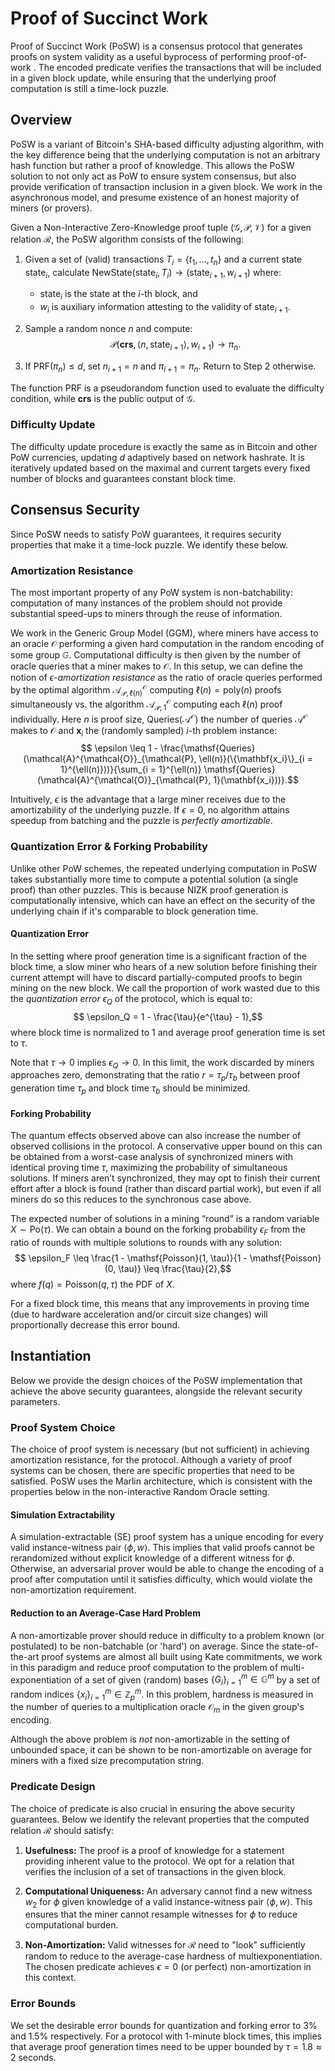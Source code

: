 # Proof of Succinct Work
Proof of Succinct Work (PoSW) is a consensus protocol that generates proofs on system validity as a useful byprocess of performing proof-of-work . The encoded predicate verifies the transactions that will be included in a given block update, while ensuring that the underlying proof computation is still a time-lock puzzle.

## Overview

PoSW is a variant of Bitcoin's SHA-based difficulty adjusting algorithm, with the key difference being that the underlying computation is not an arbitrary hash function but rather a proof of knowledge. This allows the PoSW solution to not only act as PoW to ensure system consensus, but also provide verification of transaction inclusion in a given block. We work in the asynchronous model, and presume existence of an honest majority of miners (or provers). 

Given a Non-Interactive Zero-Knowledge proof tuple $(\mathcal{G},\mathcal{P},\mathcal{V})$ for a given relation $\mathcal{R}$, the PoSW algorithm consists of the following:

1. Given a set of (valid) transactions $T_i = \{t_1, ..., t_n\}$ and a current state $\mathsf{state}_i$, calculate $\mathsf{NewState}(\mathsf{state}_i, T_i) \rightarrow (\mathsf{state}_{i+1}, w_{i+1})$ where:
	- $\mathsf{state}_i$ is the state at the $i$-th block, and
	- $w_i$ is auxiliary information attesting to the validity of $\mathsf{state}_{i+1}.$

2. Sample a random nonce $n$ and compute: $$ \mathcal{P}(\mathbf{crs}, \langle n,  \mathsf{state}_{i+1} \rangle, w_{i+1}) \rightarrow \pi_n.$$

3. If $\mathsf{PRF}(\pi_n) \leq d$, set $n_{i+1} = n$ and $\pi_{i + 1} = \pi_n$. Return to Step 2 otherwise.

The function $\mathsf{PRF}$ is a pseudorandom function used to evaluate the difficulty condition, while $\mathbf{crs}$ is the public output of $\mathcal{G}$.

### Difficulty Update

The difficulty update procedure is exactly the same as in Bitcoin and other PoW currencies, updating $d$ adaptively based on network hashrate. It is iteratively updated based on the maximal and current targets every fixed number of blocks and guarantees constant block time.

## Consensus Security

Since PoSW needs to satisfy PoW guarantees, it requires security properties that make it a time-lock puzzle. We identify these below.

### Amortization Resistance

The most important property of any PoW system is non-batchability: computation of many instances of the problem should not provide substantial speed-ups to miners through the reuse of information.

We work in the Generic Group Model (GGM), where miners have access to an oracle $\mathcal{O}$ performing a given hard computation in the random encoding of some group $\mathbb{G}$. Computational difficulty is then given by the number of oracle queries that a miner makes to $\mathcal{O}$. In this setup, we can define the notion of $\epsilon$-*amortization resistance* as the ratio of oracle queries performed by the optimal algorithm $\mathcal{A}^{\mathcal{O}}_{\mathcal{P}, \ell(n)}$ computing $\ell(n) = \mathsf{poly}(n)$ proofs simultaneously vs. the algorithm $\mathcal{A}^{\mathcal{O}}_{\mathcal{P}, 1}$ computing each $\ell(n)$ proof individually. Here $n$ is proof size, $\mathsf{Queries}(\mathcal{A}^{\mathcal{O}})$ the number of queries $\mathcal{A}^{\mathcal{O}}$ makes to $\mathcal{O}$ and $\mathbf{x}_i$ the (randomly sampled) $i$-th problem instance: $$ \epsilon \leq 1 - \frac{\mathsf{Queries}(\mathcal{A}^{\mathcal{O}}_{\mathcal{P}, \ell(n)}(\{\mathbf{x_i}\}_{i = 1}^{\ell(n)}))}{\sum_{i = 1}^{\ell(n)} \mathsf{Queries}(\mathcal{A}^{\mathcal{O}}_{\mathcal{P}, 1}(\mathbf{x_i}))}.$$

Intuitively, $\epsilon$ is the advantage that a large miner receives due to the amortizability of the underlying puzzle. If $\epsilon = 0$, no algorithm attains speedup from batching and the puzzle is *perfectly amortizable*. 

### Quantization Error \& Forking Probability

Unlike other PoW schemes, the repeated underlying computation in PoSW takes substantially more time to compute a potential solution (a single proof) than other puzzles. This is because NIZK proof generation is computationally intensive, which can have an effect on the security of the underlying chain if it's comparable to block generation time.

#### Quantization Error
 In the setting where proof generation time is a significant fraction of the block time, a slow miner who hears of a new solution before finishing their current attempt will have to discard partially-computed proofs to begin mining on the new block. We call the proportion of work wasted due to this the *quantization error* $\epsilon_Q$ of the protocol, which is equal to: $$ \epsilon_Q = 1 - \frac{\tau}{e^{\tau} - 1},$$ where block time is normalized to $1$ and average proof generation time is set to $\tau$.

Note that $\tau \rightarrow 0$ implies $\epsilon_Q \rightarrow 0$. In this limit, the work discarded by miners approaches zero, demonstrating that the ratio $r = \tau_p/\tau_b$ between proof generation time $\tau_p$ and block time $\tau_b$ should be minimized.

#### Forking Probability

The quantum effects observed above can also increase the number of observed collisions in the protocol. A conservative upper bound on this
can be obtained from a worst-case analysis of synchronized miners with identical proving time $\tau$, maximizing the probability of simultaneous solutions. If miners aren’t synchronized, they may opt to finish their current effort after a block is found (rather than discard partial work), but even if all miners do so this reduces to the synchronous case above.

The expected number of solutions in a mining “round” is a random variable $X \sim \mathsf{Po}(\tau)$. We can obtain a bound on the forking probability $\epsilon_F$ from the ratio of rounds with multiple solutions to rounds with any solution: $$ \epsilon_F \leq \frac{1 - \mathsf{Poisson}(1, \tau)}{1 - \mathsf{Poisson}(0, \tau)} \leq \frac{\tau}{2},$$ where $f(q) = \mathsf{Poisson}(q,\tau)$ the PDF of $X$. 

For a fixed block time, this means that any improvements in proving time (due to hardware acceleration and/or circuit size changes) will proportionally decrease this error bound.

## Instantiation

Below we provide the design choices of the PoSW implementation that achieve the above security guarantees, alongside the relevant security parameters.

### Proof System Choice

The choice of proof system is necessary (but not sufficient) in achieving amortization resistance, for the protocol. Although a variety of proof systems can be chosen, there are specific properties that need to be satisfied. PoSW uses the Marlin architecture, which is consistent with the properties below in the non-interactive Random Oracle setting.

#### Simulation Extractability
A simulation-extractable (SE) proof system has a unique encoding for every valid instance-witness pair $\langle \phi, w\rangle.$ This implies that valid proofs cannot be rerandomized without explicit knowledge of a different witness for $\phi$. Otherwise, an adversarial prover would be able to change the encoding of a proof after computation until it satisfies difficulty, which would violate the non-amortization requirement.

#### Reduction to an Average-Case Hard Problem

A non-amortizable prover should reduce in difficulty to a problem known (or postulated) to be non-batchable (or 'hard') on average. Since the state-of-the-art proof systems are almost all built using Kate commitments, we work in this paradigm and reduce proof computation to the problem of multi-exponentiation of a set of given (random) bases $\{G_i\}_{i = 1}^m \in \mathbb{G}^m$ by a set of random indices $\{x_i\}_{i  =1}^m \in \mathbb{Z}_p^m$. In this problem, hardness is measured in the number of queries to a multiplication oracle $\mathcal{O}_m$ in the given group's encoding.

Although the above problem is *not* non-amortizable in the setting of unbounded space, it can be shown to be non-amortizable on average for miners with a fixed size precomputation string.

### Predicate Design

The choice of predicate is also crucial in ensuring the above security guarantees. Below we identify the relevant properties that the computed relation $\mathcal{R}$ should satisfy:

1. **Usefulness:** The proof is a proof of knowledge for a statement providing inherent value to the protocol. We opt for a relation that verifies the inclusion of a set of transactions in the given block.

2. **Computational Uniqueness:** An adversary cannot find a new witness $w_2$ for $\phi$ given knowledge of a valid instance-witness pair $\langle \phi, w\rangle$. This ensures that the miner cannot resample witnesses for $\phi$ to reduce computational burden.

3. **Non-Amortization:** Valid witnesses for $\mathcal{R}$ need to "look" sufficiently random to reduce to the average-case hardness of multiexponentiation. The chosen predicate achieves $\epsilon = 0$ (or perfect) non-amortization in this context.


### Error Bounds

We set the desirable error bounds for quantization and forking error to $3\%$ and $1.5\%$ respectively. For a protocol with $1$-minute block times, this implies that average proof generation times need to be upper bounded by $\tau = 1.8 \approx 2$ seconds.
